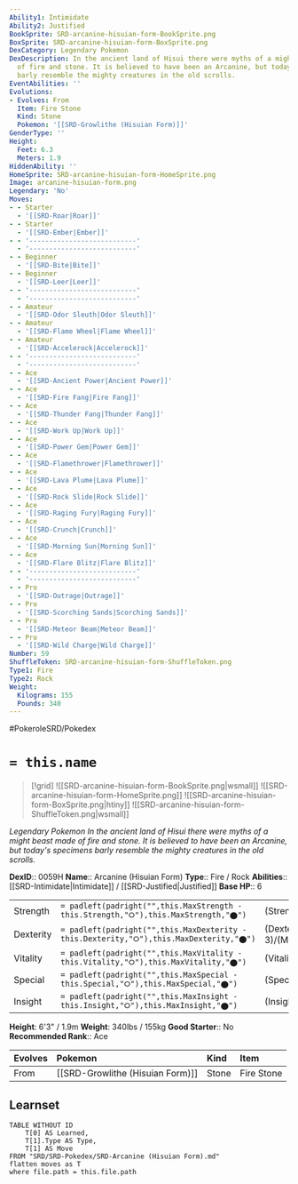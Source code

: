 ```yaml
---
Ability1: Intimidate
Ability2: Justified
BookSprite: SRD-arcanine-hisuian-form-BookSprite.png
BoxSprite: SRD-arcanine-hisuian-form-BoxSprite.png
DexCategory: Legendary Pokemon
DexDescription: In the ancient land of Hisui there were myths of a might beast made
  of fire and stone. It is believed to have been an Arcanine, but today's specimens
  barly resemble the mighty creatures in the old scrolls.
EventAbilities: ''
Evolutions:
- Evolves: From
  Item: Fire Stone
  Kind: Stone
  Pokemon: '[[SRD-Growlithe (Hisuian Form)]]'
GenderType: ''
Height:
  Feet: 6.3
  Meters: 1.9
HiddenAbility: ''
HomeSprite: SRD-arcanine-hisuian-form-HomeSprite.png
Image: arcanine-hisuian-form.png
Legendary: 'No'
Moves:
- - Starter
  - '[[SRD-Roar|Roar]]'
- - Starter
  - '[[SRD-Ember|Ember]]'
- - '---------------------------'
  - '---------------------------'
- - Beginner
  - '[[SRD-Bite|Bite]]'
- - Beginner
  - '[[SRD-Leer|Leer]]'
- - '---------------------------'
  - '---------------------------'
- - Amateur
  - '[[SRD-Odor Sleuth|Odor Sleuth]]'
- - Amateur
  - '[[SRD-Flame Wheel|Flame Wheel]]'
- - Amateur
  - '[[SRD-Accelerock|Accelerock]]'
- - '---------------------------'
  - '---------------------------'
- - Ace
  - '[[SRD-Ancient Power|Ancient Power]]'
- - Ace
  - '[[SRD-Fire Fang|Fire Fang]]'
- - Ace
  - '[[SRD-Thunder Fang|Thunder Fang]]'
- - Ace
  - '[[SRD-Work Up|Work Up]]'
- - Ace
  - '[[SRD-Power Gem|Power Gem]]'
- - Ace
  - '[[SRD-Flamethrower|Flamethrower]]'
- - Ace
  - '[[SRD-Lava Plume|Lava Plume]]'
- - Ace
  - '[[SRD-Rock Slide|Rock Slide]]'
- - Ace
  - '[[SRD-Raging Fury|Raging Fury]]'
- - Ace
  - '[[SRD-Crunch|Crunch]]'
- - Ace
  - '[[SRD-Morning Sun|Morning Sun]]'
- - Ace
  - '[[SRD-Flare Blitz|Flare Blitz]]'
- - '---------------------------'
  - '---------------------------'
- - Pro
  - '[[SRD-Outrage|Outrage]]'
- - Pro
  - '[[SRD-Scorching Sands|Scorching Sands]]'
- - Pro
  - '[[SRD-Meteor Beam|Meteor Beam]]'
- - Pro
  - '[[SRD-Wild Charge|Wild Charge]]'
Number: 59
ShuffleToken: SRD-arcanine-hisuian-form-ShuffleToken.png
Type1: Fire
Type2: Rock
Weight:
  Kilograms: 155
  Pounds: 340
---
```


#PokeroleSRD/Pokedex

# `= this.name`

> [!grid]
> ![[SRD-arcanine-hisuian-form-BookSprite.png|wsmall]]
> ![[SRD-arcanine-hisuian-form-HomeSprite.png]]
> ![[SRD-arcanine-hisuian-form-BoxSprite.png|htiny]]
> ![[SRD-arcanine-hisuian-form-ShuffleToken.png|wsmall]]


*Legendary Pokemon*
*In the ancient land of Hisui there were myths of a might beast made of fire and stone. It is believed to have been an Arcanine, but today's specimens barly resemble the mighty creatures in the old scrolls.*

**DexID**:: 0059H
**Name**:: Arcanine (Hisuian Form)
**Type**:: Fire / Rock
**Abilities**:: [[SRD-Intimidate|Intimidate]] / [[SRD-Justified|Justified]]
**Base HP**:: 6

|           |                                                                                        |                                          |
| --------- | -------------------------------------------------------------------------------------- | ---------------------------------------- |
| Strength  | `= padleft(padright("",this.MaxStrength - this.Strength,"⭘"),this.MaxStrength,"⬤")`    | (Strength::3)/(MaxStrength::6)   |
| Dexterity | `= padleft(padright("",this.MaxDexterity - this.Dexterity,"⭘"),this.MaxDexterity,"⬤")` | (Dexterity:: 3)/(MaxDexterity::6) |
| Vitality  | `= padleft(padright("",this.MaxVitality - this.Vitality,"⭘"),this.MaxVitality,"⬤")`    | (Vitality::2)/(MaxVitality::5)   |
| Special   | `= padleft(padright("",this.MaxSpecial - this.Special,"⭘"),this.MaxSpecial,"⬤")`       | (Special::3)/(MaxSpecial::6)     |
| Insight   | `= padleft(padright("",this.MaxInsight - this.Insight,"⭘"),this.MaxInsight,"⬤")`       | (Insight::2)/(MaxInsight::5)     |

**Height**: 6'3" / 1.9m
**Weight**: 340lbs / 155kg
**Good Starter**:: No
**Recommended Rank**:: Ace

| Evolves   | Pokemon                          | Kind   | Item       |
|:----------|:---------------------------------|:-------|:-----------|
| From      | [[SRD-Growlithe (Hisuian Form)]] | Stone  | Fire Stone |

## Learnset

```dataview
TABLE WITHOUT ID
    T[0] AS Learned,
    T[1].Type AS Type,
    T[1] AS Move
FROM "SRD/SRD-Pokedex/SRD-Arcanine (Hisuian Form).md"
flatten moves as T
where file.path = this.file.path
```
